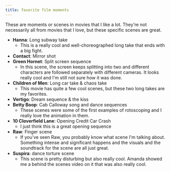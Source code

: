 ```yaml
---
title: favorite film moments
---
```

These are moments or scenes in movies that I like a lot.
They're not necessarily all from movies that I love,
but these specific scenes are great.

- **Hanna**: Long subway take
  - This is a really cool and well-choreographed long take
  that ends with a big fight.
- **Contact**: Mirror shot
- **Green Hornet**: Split screen sequence
  - In this scene, the screen keeps splitting into two and different characters
  are followed separately with different cameras.
  It looks really cool and I'm still not sure how it was done.
- **Children of Men**: Long car take & chaos take
  - This movie has quite a few cool scenes, but these two long takes are
  my favorites.
- **Vertigo**: Dream sequence & the kiss
- **Betty Boop**: Cab Calloway song and dance sequences
  - These scenes were some of the first examples of rotoscoping and
  I really love the animation in them.
- **10 Cloverfield Lane**: Opening Credit Car Crash
  - I just think this is a great opening sequence
- **Raw**: Finger scene
  - If you've seen Raw, you probably know what scene I'm talking about.
  Something intense and significant happens and the visuals and the soundtrack
  for the scene are all just great.
- **Suspira**: dance torture scene
  - This scene is pretty disturbing but also really cool. Amanda showed me a behind the scenes video on it that was also really cool.
